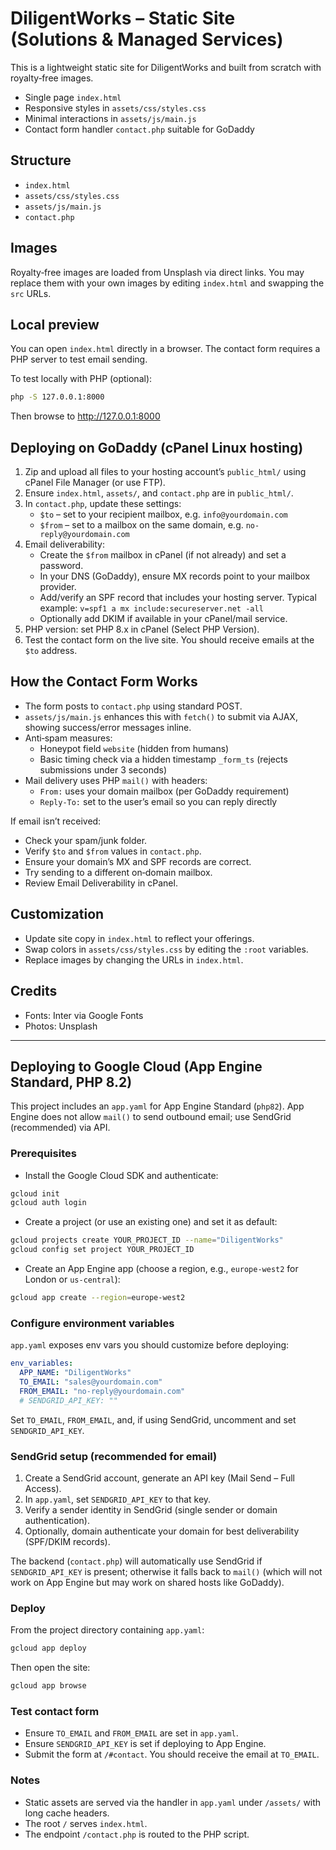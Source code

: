 # DiligentWorks – Static Site (Solutions & Managed Services)

This is a lightweight static site for DiligentWorks and built from scratch with royalty‑free images.

- Single page `index.html`
- Responsive styles in `assets/css/styles.css`
- Minimal interactions in `assets/js/main.js`
- Contact form handler `contact.php` suitable for GoDaddy

## Structure

- `index.html`
- `assets/css/styles.css`
- `assets/js/main.js`
- `contact.php`

## Images
Royalty‑free images are loaded from Unsplash via direct links. You may replace them with your own images by editing `index.html` and swapping the `src` URLs.

## Local preview
You can open `index.html` directly in a browser. The contact form requires a PHP server to test email sending.

To test locally with PHP (optional):

```bash
php -S 127.0.0.1:8000
```

Then browse to http://127.0.0.1:8000

## Deploying on GoDaddy (cPanel Linux hosting)

1. Zip and upload all files to your hosting account’s `public_html/` using cPanel File Manager (or use FTP).
2. Ensure `index.html`, `assets/`, and `contact.php` are in `public_html/`.
3. In `contact.php`, update these settings:
   - `$to` – set to your recipient mailbox, e.g. `info@yourdomain.com`
   - `$from` – set to a mailbox on the same domain, e.g. `no-reply@yourdomain.com`
4. Email deliverability:
   - Create the `$from` mailbox in cPanel (if not already) and set a password.
   - In your DNS (GoDaddy), ensure MX records point to your mailbox provider.
   - Add/verify an SPF record that includes your hosting server. Typical example:
     `v=spf1 a mx include:secureserver.net -all`
   - Optionally add DKIM if available in your cPanel/mail service.
5. PHP version: set PHP 8.x in cPanel (Select PHP Version).
6. Test the contact form on the live site. You should receive emails at the `$to` address.

## How the Contact Form Works

- The form posts to `contact.php` using standard POST.
- `assets/js/main.js` enhances this with `fetch()` to submit via AJAX, showing success/error messages inline.
- Anti‑spam measures:
  - Honeypot field `website` (hidden from humans)
  - Basic timing check via a hidden timestamp `_form_ts` (rejects submissions under 3 seconds)
- Mail delivery uses PHP `mail()` with headers:
  - `From:` uses your domain mailbox (per GoDaddy requirement)
  - `Reply-To:` set to the user’s email so you can reply directly

If email isn’t received:

- Check your spam/junk folder.
- Verify `$to` and `$from` values in `contact.php`.
- Ensure your domain’s MX and SPF records are correct.
- Try sending to a different on‑domain mailbox.
- Review Email Deliverability in cPanel.

## Customization

- Update site copy in `index.html` to reflect your offerings.
- Swap colors in `assets/css/styles.css` by editing the `:root` variables.
- Replace images by changing the URLs in `index.html`.

## Credits

- Fonts: Inter via Google Fonts
- Photos: Unsplash
 
---

## Deploying to Google Cloud (App Engine Standard, PHP 8.2)

This project includes an `app.yaml` for App Engine Standard (`php82`). App Engine does not allow `mail()` to send outbound email; use SendGrid (recommended) via API.

### Prerequisites

- Install the Google Cloud SDK and authenticate:

```bash
gcloud init
gcloud auth login
```

- Create a project (or use an existing one) and set it as default:

```bash
gcloud projects create YOUR_PROJECT_ID --name="DiligentWorks"
gcloud config set project YOUR_PROJECT_ID
```

- Create an App Engine app (choose a region, e.g., `europe-west2` for London or `us-central`):

```bash
gcloud app create --region=europe-west2
```

### Configure environment variables

`app.yaml` exposes env vars you should customize before deploying:

```yaml
env_variables:
  APP_NAME: "DiligentWorks"
  TO_EMAIL: "sales@yourdomain.com"
  FROM_EMAIL: "no-reply@yourdomain.com"
  # SENDGRID_API_KEY: ""
```

Set `TO_EMAIL`, `FROM_EMAIL`, and, if using SendGrid, uncomment and set `SENDGRID_API_KEY`.

### SendGrid setup (recommended for email)

1. Create a SendGrid account, generate an API key (Mail Send – Full Access).
2. In `app.yaml`, set `SENDGRID_API_KEY` to that key.
3. Verify a sender identity in SendGrid (single sender or domain authentication).
4. Optionally, domain authenticate your domain for best deliverability (SPF/DKIM records).

The backend (`contact.php`) will automatically use SendGrid if `SENDGRID_API_KEY` is present; otherwise it falls back to `mail()` (which will not work on App Engine but may work on shared hosts like GoDaddy).

### Deploy

From the project directory containing `app.yaml`:

```bash
gcloud app deploy
```

Then open the site:

```bash
gcloud app browse
```

### Test contact form

- Ensure `TO_EMAIL` and `FROM_EMAIL` are set in `app.yaml`.
- Ensure `SENDGRID_API_KEY` is set if deploying to App Engine.
- Submit the form at `/#contact`. You should receive the email at `TO_EMAIL`.

### Notes

- Static assets are served via the handler in `app.yaml` under `/assets/` with long cache headers.
- The root `/` serves `index.html`.
- The endpoint `/contact.php` is routed to the PHP script.

